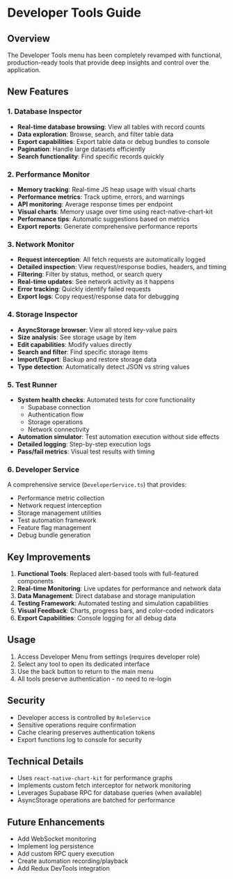 # Developer Tools Guide

## Overview

The Developer Tools menu has been completely revamped with functional, production-ready tools that provide deep insights and control over the application.

## New Features

### 1. Database Inspector
- **Real-time database browsing**: View all tables with record counts
- **Data exploration**: Browse, search, and filter table data
- **Export capabilities**: Export table data or debug bundles to console
- **Pagination**: Handle large datasets efficiently
- **Search functionality**: Find specific records quickly

### 2. Performance Monitor
- **Memory tracking**: Real-time JS heap usage with visual charts
- **Performance metrics**: Track uptime, errors, and warnings
- **API monitoring**: Average response times per endpoint
- **Visual charts**: Memory usage over time using react-native-chart-kit
- **Performance tips**: Automatic suggestions based on metrics
- **Export reports**: Generate comprehensive performance reports

### 3. Network Monitor
- **Request interception**: All fetch requests are automatically logged
- **Detailed inspection**: View request/response bodies, headers, and timing
- **Filtering**: Filter by status, method, or search query
- **Real-time updates**: See network activity as it happens
- **Error tracking**: Quickly identify failed requests
- **Export logs**: Copy request/response data for debugging

### 4. Storage Inspector
- **AsyncStorage browser**: View all stored key-value pairs
- **Size analysis**: See storage usage by item
- **Edit capabilities**: Modify values directly
- **Search and filter**: Find specific storage items
- **Import/Export**: Backup and restore storage data
- **Type detection**: Automatically detect JSON vs string values

### 5. Test Runner
- **System health checks**: Automated tests for core functionality
  - Supabase connection
  - Authentication flow
  - Storage operations
  - Network connectivity
- **Automation simulator**: Test automation execution without side effects
- **Detailed logging**: Step-by-step execution logs
- **Pass/fail metrics**: Visual test results with timing

### 6. Developer Service
A comprehensive service (`DeveloperService.ts`) that provides:
- Performance metric collection
- Network request interception
- Storage management utilities
- Test automation framework
- Feature flag management
- Debug bundle generation

## Key Improvements

1. **Functional Tools**: Replaced alert-based tools with full-featured components
2. **Real-time Monitoring**: Live updates for performance and network data
3. **Data Management**: Direct database and storage manipulation
4. **Testing Framework**: Automated testing and simulation capabilities
5. **Visual Feedback**: Charts, progress bars, and color-coded indicators
6. **Export Capabilities**: Console logging for all debug data

## Usage

1. Access Developer Menu from settings (requires developer role)
2. Select any tool to open its dedicated interface
3. Use the back button to return to the main menu
4. All tools preserve authentication - no need to re-login

## Security

- Developer access is controlled by `RoleService`
- Sensitive operations require confirmation
- Cache clearing preserves authentication tokens
- Export functions log to console for security

## Technical Details

- Uses `react-native-chart-kit` for performance graphs
- Implements custom fetch interceptor for network monitoring
- Leverages Supabase RPC for database queries (when available)
- AsyncStorage operations are batched for performance

## Future Enhancements

- Add WebSocket monitoring
- Implement log persistence
- Add custom RPC query execution
- Create automation recording/playback
- Add Redux DevTools integration